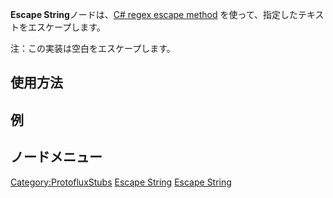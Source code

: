 <languages></languages>

**Escape String**ノードは、[C# regex escape
method](https://docs.microsoft.com/en-us/dotnet/api/system.text.regularexpressions.regex.escape?view=net-5.0)
を使って、指定したテキストをエスケープします。

注：この実装は空白をエスケープします。

## 使用方法

## 例

## ノードメニュー

[Category:ProtofluxStubs](Category:ProtofluxStubs "wikilink") [Escape
String](Category:Protoflux{{#translation:}} "wikilink") [Escape
String](Category:Protoflux:String{{#translation:}} "wikilink")